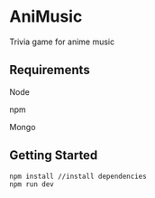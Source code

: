 # AniMusic
Trivia game for anime music

## Requirements

Node

npm

Mongo

## Getting Started 

```
npm install //install dependencies
npm run dev
```
